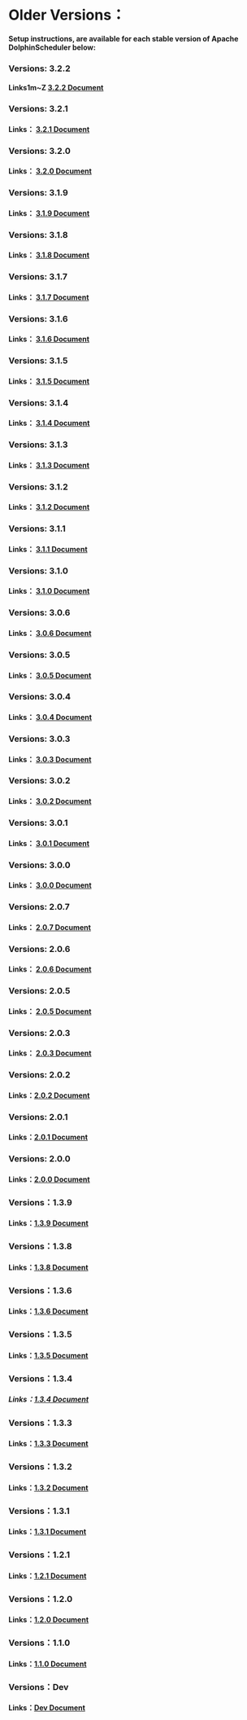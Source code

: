 <!-- markdown-link-check-disable -->

# Older Versions：

#### Setup instructions,  are available for each stable version of Apache DolphinScheduler below:
### Versions: 3.2.2

#### Links1m~Z [3.2.2 Document](../3.2.2/user_doc/about/introduction.md)

### Versions: 3.2.1

#### Links： [3.2.1 Document](../3.2.1/user_doc/about/introduction.md)

### Versions: 3.2.0

#### Links： [3.2.0 Document](../3.2.0/user_doc/about/introduction.md)

### Versions: 3.1.9

#### Links： [3.1.9 Document](../3.1.9/user_doc/about/introduction.md)

### Versions: 3.1.8

#### Links： [3.1.8 Document](../3.1.8/user_doc/about/introduction.md)

### Versions: 3.1.7

#### Links： [3.1.7 Document](../3.1.7/user_doc/about/introduction.md)

### Versions: 3.1.6

#### Links： [3.1.6 Document](../3.1.6/user_doc/about/introduction.md)

### Versions: 3.1.5

#### Links： [3.1.5 Document](../3.1.5/user_doc/about/introduction.md)

### Versions: 3.1.4

#### Links： [3.1.4 Document](../3.1.4/user_doc/about/introduction.md)

### Versions: 3.1.3

#### Links： [3.1.3 Document](../3.1.3/user_doc/about/introduction.md)

### Versions: 3.1.2

#### Links： [3.1.2 Document](../3.1.2/user_doc/about/introduction.md)

### Versions: 3.1.1

#### Links： [3.1.1 Document](../3.1.1/user_doc/about/introduction.md)

### Versions: 3.1.0

#### Links： [3.1.0 Document](../3.1.0/user_doc/about/introduction.md)

### Versions: 3.0.6

#### Links： [3.0.6 Document](../3.0.6/user_doc/about/introduction.md)

### Versions: 3.0.5

#### Links： [3.0.5 Document](../3.0.5/user_doc/about/introduction.md)

### Versions: 3.0.4

#### Links： [3.0.4 Document](../3.0.4/user_doc/about/introduction.md)

### Versions: 3.0.3

#### Links： [3.0.3 Document](../3.0.3/user_doc/about/introduction.md)

### Versions: 3.0.2

#### Links： [3.0.2 Document](../3.0.2/user_doc/about/introduction.md)

### Versions: 3.0.1

#### Links： [3.0.1 Document](../3.0.1/user_doc/about/introduction.md)

### Versions: 3.0.0

#### Links： [3.0.0 Document](../3.0.0/user_doc/about/introduction.md)

### Versions: 2.0.7

#### Links： [2.0.7 Document](../2.0.7/user_doc/guide/quick-start.md)

### Versions: 2.0.6

#### Links： [2.0.6 Document](../2.0.6/user_doc/guide/quick-start.md)

### Versions: 2.0.5

#### Links： [2.0.5 Document](../2.0.5/user_doc/guide/quick-start.md)

### Versions: 2.0.3

#### Links： [2.0.3 Document](../2.0.3/user_doc/guide/quick-start.md)

### Versions: 2.0.2

#### Links：[2.0.2 Document](../2.0.2/user_doc/guide/quick-start.md)

### Versions: 2.0.1

#### Links：[2.0.1 Document](../2.0.1/user_doc/guide/quick-start.md)

### Versions: 2.0.0

#### Links：[2.0.0 Document](../2.0.0/user_doc/guide/quick-start.md)

### Versions：1.3.9

#### Links：[1.3.9 Document](../1.3.9/user_doc/quick-start.md)

### Versions：1.3.8

#### Links：[1.3.8 Document](../1.3.8/user_doc/quick-start.md)

### Versions：1.3.6

#### Links：[1.3.6 Document](../1.3.6/user_doc/quick-start.md)

### Versions：1.3.5

#### Links：[1.3.5 Document](../1.3.5/user_doc/quick-start.md)

### Versions：1.3.4

##### Links：[1.3.4 Document](../1.3.4/user_doc/quick-start.md)

### Versions：1.3.3

#### Links：[1.3.3 Document](../1.3.4/user_doc/quick-start.md)

### Versions：1.3.2

#### Links：[1.3.2 Document](../1.3.2/user_doc/quick-start.md)

### Versions：1.3.1

#### Links：[1.3.1 Document](../1.3.1/user_doc/quick-start.md)

### Versions：1.2.1

#### Links：[1.2.1 Document](../1.2.1/user_doc/quick-start.md)

### Versions：1.2.0

#### Links：[1.2.0 Document](../1.2.0/user_doc/quick-start.md)

### Versions：1.1.0

#### Links：[1.1.0 Document](../1.2.0/user_doc/quick-start.md)

### Versions：Dev

#### Links：[Dev Document](../dev/user_doc/about/introduction.md)

